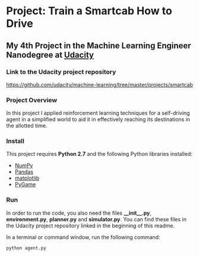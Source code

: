 # Project: Train a Smartcab How to Drive
## My 4th Project in the Machine Learning Engineer Nanodegree at [Udacity](https://www.udacity.com/)

### Link to the Udacity project repository

https://github.com/udacity/machine-learning/tree/master/projects/smartcab

### Project Overview
In this project I applied reinforcement learning techniques for a self-driving agent in a simplified world to aid it in effectively reaching its destinations in the allotted time.

### Install

This project requires **Python 2.7** and the following Python libraries installed:

- [NumPy](http://www.numpy.org/)
- [Pandas](http://pandas.pydata.org)
- [matplotlib](http://matplotlib.org/)
- [PyGame](http://pygame.org/)

### Run

In order to run the code, you also need the files **\_\_init__.py**, **environment.py**, **planner.py** and **simulator.py**. You can find these files in the Udacity project repository linked in the beginning of this readme.

In a terminal or command window, run the following command:

```python agent.py```
